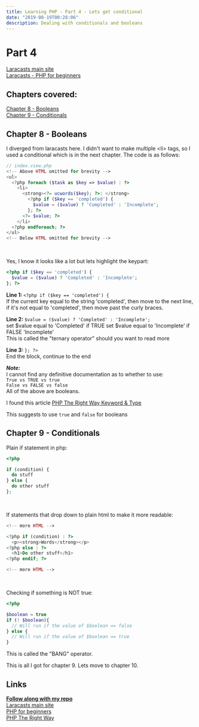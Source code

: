 ```yaml
---
title: Learning PHP - Part 4 - Lets get conditional
date: "2019-08-19T00:28:06"
description: Dealing with conditionals and booleans
---
```


# Part 4

[Laracasts main site](https://laracasts.com)<br />
[Laracasts - PHP for beginners](https://laracasts.com/series/php-for-beginners)

## Chapters covered:

[Chapter 8 - Booleans](https://laracasts.com/series/php-for-beginners/episodes/8)<br />
[Chapter 9 - Conditionals](https://laracasts.com/series/php-for-beginners/episodes/9)

## Chapter 8 - Booleans

I diverged from laracasts here. I didn't want to make
multiple \<li\> tags, so I used a conditional which is
in the next chapter. The code is as follows:

```php
// index.view.php
<!-- Above HTML omitted for brevity -->
<ul>
  <?php foreach ($task as $key => $value) : ?>
    <li>
      <strong><?= ucwords($key); ?>: </strong>
        <?php if ($key == 'completed') {
          $value = ($value) ? 'Completed' : 'Incomplete';
        }; ?>
      <?= $value; ?>
    </li>
  <?php endforeach; ?>
</ul>
<!-- Below HTML omitted for brevity -->
```
<br />

Yes, I know it looks like a lot but lets highlight the keypart:

```php
<?php if ($key == 'completed') {
  $value = ($value) ? 'Completed' : 'Incomplete';
}; ?>
```

<strong>Line 1: </strong> `<?php if ($key == 'completed') {` <br />
If the current key equal to the string 'completed', then move to
the next line, if it's not equal to 'completed', then move past
the curly braces.<br />

<strong>Line 2: </strong> `$value = ($value) ? 'Completed' : 'Incomplete';`<br />
set $value equal to 'Completed' if TRUE
set $value equal to 'Incomplete' if FALSE
'Incomplete'<br />
This is called the "ternary operator" should you want to read more<br />


<strong>Line 3: </strong> `}; ?>`<br />
End the block, continue to the end

<strong><em>Note: </em></strong><br /> I cannot find any definitive documentation as to whether to use:<br />
`True vs TRUE vs true`<br />
`False vs FALSE vs false`<br />
All of the above are booleans.

I found this article [PHP The Right Way Keyword & Type](https://www.php-fig.org/psr/psr-12/#25-keywords-and-types)

This suggests to use `true` and `false` for booleans

## Chapter 9 - Conditionals

Plain if statement in php:

```php
<?php

if (condition) {
  do stuff
} else {
  do other stuff
};

```
<br />

If statements that drop down to plain html to make it more readable:

```php
<!-- more HTML -->

<?php if (condition) : ?>
  <p><strong>Words</strong></p>
<?php else : ?>
  <h1>Do other stuff</h1>
<?php endif; ?>

<!-- more HTML -->
```
<br />

Checking if something is NOT true:

```php
<?php

$boolean = true
if (! $boolean){
  // Will run if the value of $boolean == false
} else {
  // Will run if the value of $boolean == true
}
```

This is called the "BANG" operator.

This is all I got for chapter 9. Lets move to chapter 10.

## Links

<strong>[Follow along with my repo](https://github.com/ParamagicDev/php-for-beginners)<br /></strong>
[Laracasts main site](https://laracasts.com)<br />
[PHP for beginners](https://laracasts.com/series/php-for-beginners)<br />
[PHP The Right Way](https://phptherightway.com)
